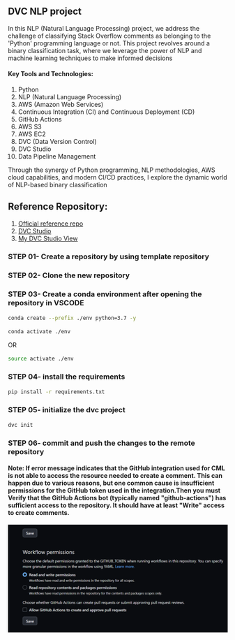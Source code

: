 ## DVC NLP project 
In this NLP (Natural Language Processing) project, we address the challenge of classifying Stack Overflow comments as belonging to the 'Python' programming language or not. This project revolves around a binary classification task, where we leverage the power of NLP and machine learning techniques to make informed decisions

#### Key Tools and Technologies:

1. Python
2. NLP (Natural Language Processing)
3. AWS (Amazon Web Services)
4. Continuous Integration (CI) and Continuous Deployment (CD)
5. GitHub Actions
6. AWS S3
7. AWS EC2
8. DVC (Data Version Control)
9. DVC Studio
10. Data Pipeline Management

Through the synergy of Python programming, NLP methodologies, AWS cloud capabilities, and modern CI/CD practices, I explore the dynamic world of NLP-based binary classification

## Reference Repository:

1. [Official reference repo](https://github.com/iterative/example-get-started)
2. [DVC Studio](https://studio.iterative.ai/)
3. [My DVC Studio View](https://studio.iterative.ai/user/shivpalSW/projects/DVC-NLP-Simple-usecase-2athy60zhk)

### STEP 01- Create a repository by using template repository

### STEP 02- Clone the new repository

### STEP 03- Create a conda environment after opening the repository in VSCODE

```bash
conda create --prefix ./env python=3.7 -y
```

```bash
conda activate ./env
```
OR
```bash
source activate ./env
```

### STEP 04- install the requirements
```bash
pip install -r requirements.txt
```

### STEP 05- initialize the dvc project
```bash
dvc init
```

### STEP 06- commit and push the changes to the remote repository

#### Note: If error message indicates that the GitHub integration used for CML is not able to access the resource needed to create a comment. This can happen due to various reasons, but one common cause is insufficient permissions for the GitHub token used in the integration.Then you must Verify that the GitHub Actions bot (typically named "github-actions") has sufficient access to the repository. It should have at least "Write" access to create comments.
![settings page screenshot](image.png)
